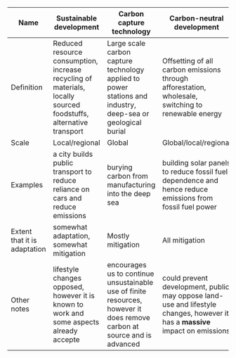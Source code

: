 
| Name | Sustainable development | Carbon capture technology | Carbon-neutral development |
| ---- | ---- | ---- | ---- |
| Definition | Reduced resource consumption, increase recycling of materials, locally sourced foodstuffs, alternative transport | Large scale carbon capture technology applied to power stations and industry, deep-sea or geological burial | Offsetting of all carbon emissions through afforestation, wholesale, switching to renewable energy |
| Scale | Local/regional | Global | Global/local/regional |
| Examples | a city builds public transport to reduce reliance on cars and reduce emissions | burying carbon from manufacturing into the deep sea | building solar panels to reduce fossil fuel dependence and hence reduce emissions from fossil fuel power |
| Extent that it is adaptation | somewhat adaptation, somewhat mitigation | Mostly mitigation | All mitigation |
| Other notes | lifestyle changes opposed, however it is known to work and some aspects already accepte | encourages us to continue unsustainable use of finite resources, however it does remove carbon at source and is advanced | could prevent development, public may oppose land-use and lifestyle changes, however it has a **massive** impact on emissions |
